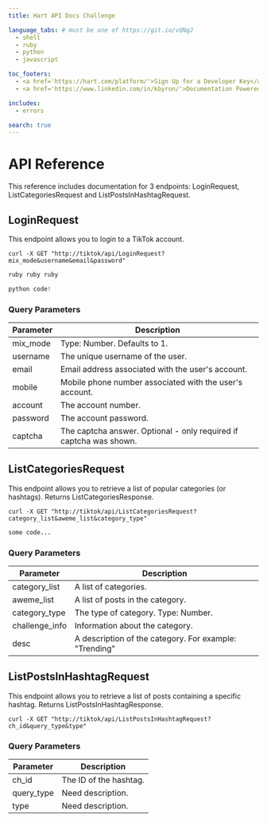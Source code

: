 ```yaml
---
title: Hart API Docs Challenge

language_tabs: # must be one of https://git.io/vQNgJ
  - shell
  - ruby
  - python
  - javascript

toc_footers:
  - <a href='https://hart.com/platform/'>Sign Up for a Developer Key</a>
  - <a href='https://www.linkedin.com/in/kbyron/'>Documentation Powered by Kyle :-)</a>

includes:
  - errors

search: true
---
```


# API Reference

This reference includes documentation for 3 endpoints: LoginRequest, ListCategoriesRequest and ListPostsInHashtagRequest.

## LoginRequest

This endpoint allows you to login to a TikTok account.

```shell
curl -X GET "http://tiktok/api/LoginRequest?mix_mode&username&email&password"
```

```ruby
ruby ruby ruby
```

```python
python code!
```

### Query Parameters

Parameter | Description
--------- | -----------
mix_mode  | Type: Number. Defaults to 1.
username  | The unique username of the user.
email     | Email address associated with the user's account.
mobile    | Mobile phone number associated with the user's account.
account   | The account number.
password  | The account password.
captcha   | The captcha answer. Optional - only required if captcha was shown.


## ListCategoriesRequest

This endpoint allows you to retrieve a list of popular categories (or hashtags). Returns ListCategoriesResponse.

```shell
curl -X GET "http://tiktok/api/ListCategoriesRequest?category_list&aweme_list&category_type" 
```

```ruby
some code... 
```

### Query Parameters

Parameter      | Description
---------      | -----------
category_list  | A list of categories.
aweme_list     | A list of posts in the category.
category_type  | The type of category. Type: Number.
challenge_info | Information about the category. 
desc           | A description of the category. For example: "Trending"


## ListPostsInHashtagRequest

This endpoint allows you to retrieve a list of posts containing a specific hashtag. Returns ListPostsInHashtagResponse.

```shell
curl -X GET "http://tiktok/api/ListPostsInHashtagRequest?ch_id&query_type&type" 
```

### Query Parameters

Parameter      | Description
---------      | -----------
ch_id          | The ID of the hashtag.
query_type     | Need description.
type           | Need description.





